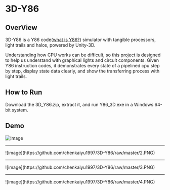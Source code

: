 # 3D-Y86

## OverView

3D-Y86 is a Y86 code([what is Y86?](https://www.cs.utexas.edu/users/witchel/429/lectures/ISA_1.pdf)) simulator with tangible processors, light trails and halos, powered by Unity-3D.

Understanding how CPU works can be difficult, so this project is designed to help us understand with graphical lights and circuit components. Given Y86 instruction codes, it demonstrates every state of a pipelined cpu step by step, display state data clearly, and show the transferring process with light trails.
  
## How to Run

Download the 3D_Y86.zip, extract it, and run Y86_3D.exe in a Windows 64-bit system.


## Demo
![image](https://github.com/chenkaiyu1997/3D-Y86/raw/master/1.PNG)
<hr>
![image](https://github.com/chenkaiyu1997/3D-Y86/raw/master/2.PNG)
<hr>
![image](https://github.com/chenkaiyu1997/3D-Y86/raw/master/3.PNG)
<hr>
![image](https://github.com/chenkaiyu1997/3D-Y86/raw/master/4.PNG)

